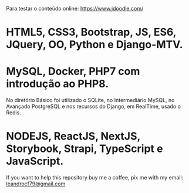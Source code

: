 Para testar o conteúdo online:
https://www.jdoodle.com/
# HTML5, CSS3, Bootstrap, JS, ES6, JQuery,  OO, Python e Django-MTV.
# MySQL, Docker, PHP7 com introdução ao PHP8.
No diretório Básico foi utilizado o SQLite, no Intermediário MySQL, no Avançado PostgreSQL e nos recursos do Django, em RealTime, usado o Redis.
#
# NODEJS, ReactJS, NextJS, Storybook, Strapi, TypeScript e JavaScript.

If you want to help this repository buy me a coffee, pix me with my email: leandrocf79@gmail.com



